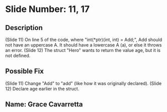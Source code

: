 
# Slide Number: 11, 17

## Description
(Slide 11) On line 5 of the code, where "int(*ptr)(int, int) = Add;", Add should not have an uppercase A. It should have a lowercase A (a), or else it throws an error.
(Slide 12) The struct "Hero" wants to return the value age, but it is not defined.

## Possible Fix
(Slide 11) Change "Add" to "add" (like how it was originally declared).
(Slide 12) Declare age earlier in the struct. 

## Name: Grace Cavarretta
